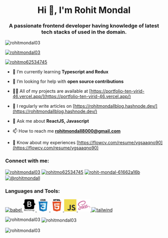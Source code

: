 <h1 align="center">Hi 👋, I'm Rohit Mondal</h1>
<h3 align="center">A passionate frontend developer having knowledge of latest tech stacks of used in the domain.</h3>

<p align="left"> <img src="https://komarev.com/ghpvc/?username=rohitmondal03&label=Profile%20views&color=0e75b6&style=flat" alt="rohitmondal03" /> </p>

<p align="left"> <a href="https://github.com/ryo-ma/github-profile-trophy"><img src="https://github-profile-trophy.vercel.app/?username=rohitmondal03" alt="rohitmondal03" /></a> </p>

<p align="left"> <a href="https://twitter.com/rohitmo62534745" target="blank"><img src="https://img.shields.io/twitter/follow/rohitmo62534745?logo=twitter&style=for-the-badge" alt="rohitmo62534745" /></a> </p>

- 🌱 I’m currently learning **Typescript and Redux**

- 🤝 I’m looking for help with **open source contributions**

- 👨‍💻 All of my projects are available at [https://portfolio-ten-virid-46.vercel.app/](https://portfolio-ten-virid-46.vercel.app/)

- 📝 I regularly write articles on [https://rohitmondallblog.hashnode.dev/](https://rohitmondallblog.hashnode.dev/)

- 💬 Ask me about **ReactJS, Javascript**

- 📫 How to reach me **rohitmondall8000@gmail.com**

- 📄 Know about my experiences [https://flowcv.com/resume/vgsaaqno90](https://flowcv.com/resume/vgsaaqno90)

<h3 align="left">Connect with me:</h3>
<p align="left">
<a href="https://dev.to/rohitmondal03" target="blank"><img align="center" src="https://raw.githubusercontent.com/rahuldkjain/github-profile-readme-generator/master/src/images/icons/Social/devto.svg" alt="rohitmondal03" height="30" width="40" /></a>
<a href="https://twitter.com/rohitmo62534745" target="blank"><img align="center" src="https://raw.githubusercontent.com/rahuldkjain/github-profile-readme-generator/master/src/images/icons/Social/twitter.svg" alt="rohitmo62534745" height="30" width="40" /></a>
<a href="https://linkedin.com/in/rohit-mondal-61662a16b" target="blank"><img align="center" src="https://raw.githubusercontent.com/rahuldkjain/github-profile-readme-generator/master/src/images/icons/Social/linked-in-alt.svg" alt="rohit-mondal-61662a16b" height="30" width="40" /></a>
<a href="https://hashnode.com/@rohitmondall" target="blank"><img align="center" src="https://raw.githubusercontent.com/rahuldkjain/github-profile-readme-generator/master/src/images/icons/Social/hashnode.svg" alt="@rohitmondall" height="30" width="40" /></a>
</p>

<h3 align="left">Languages and Tools:</h3>
<p align="left"> <a href="https://babeljs.io/" target="_blank" rel="noreferrer"> <img src="https://www.vectorlogo.zone/logos/babeljs/babeljs-icon.svg" alt="babel" width="40" height="40"/> </a> <a href="https://getbootstrap.com" target="_blank" rel="noreferrer"> <img src="https://raw.githubusercontent.com/devicons/devicon/master/icons/bootstrap/bootstrap-plain-wordmark.svg" alt="bootstrap" width="40" height="40"/> </a> <a href="https://www.w3schools.com/css/" target="_blank" rel="noreferrer"> <img src="https://raw.githubusercontent.com/devicons/devicon/master/icons/css3/css3-original-wordmark.svg" alt="css3" width="40" height="40"/> </a> <a href="https://www.w3.org/html/" target="_blank" rel="noreferrer"> <img src="https://raw.githubusercontent.com/devicons/devicon/master/icons/html5/html5-original-wordmark.svg" alt="html5" width="40" height="40"/> </a> <a href="https://developer.mozilla.org/en-US/docs/Web/JavaScript" target="_blank" rel="noreferrer"> <img src="https://raw.githubusercontent.com/devicons/devicon/master/icons/javascript/javascript-original.svg" alt="javascript" width="40" height="40"/> </a> <a href="https://sass-lang.com" target="_blank" rel="noreferrer"> <img src="https://raw.githubusercontent.com/devicons/devicon/master/icons/sass/sass-original.svg" alt="sass" width="40" height="40"/> </a> <a href="https://tailwindcss.com/" target="_blank" rel="noreferrer"> <img src="https://www.vectorlogo.zone/logos/tailwindcss/tailwindcss-icon.svg" alt="tailwind" width="40" height="40"/> </a> </p>

<p><img align="left" src="https://github-readme-stats.vercel.app/api/top-langs?username=rohitmondal03&show_icons=true&locale=en&layout=compact" alt="rohitmondal03" /></p>

<p>&nbsp;<img align="center" src="https://github-readme-stats.vercel.app/api?username=rohitmondal03&show_icons=true&locale=en" alt="rohitmondal03" /></p>

<p><img align="center" src="https://github-readme-streak-stats.herokuapp.com/?user=rohitmondal03&" alt="rohitmondal03" /></p>
